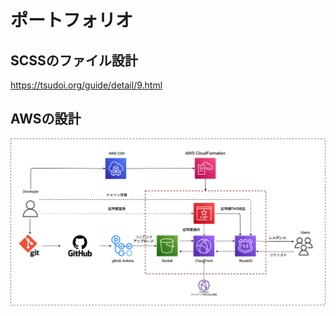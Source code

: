 # ポートフォリオ
## SCSSのファイル設計
https://tsudoi.org/guide/detail/9.html

## AWSの設計
![システム構造](./architecture.png)
